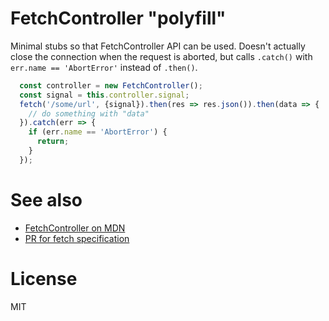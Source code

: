 # FetchController "polyfill"

Minimal stubs so that FetchController API can be used. Doesn't actually close the connection when
the request is aborted, but calls ```.catch()``` with ```err.name == 'AbortError'``` instead of ```.then()```.

```js
  const controller = new FetchController();
  const signal = this.controller.signal;
  fetch('/some/url', {signal}).then(res => res.json()).then(data => {
    // do something with "data"
  }).catch(err => {
    if (err.name == 'AbortError') {
      return;
    }
  });
```

# See also

* [FetchController on MDN](https://developer.mozilla.org/en-US/docs/Web/API/FetchController)
* [PR for fetch specification](https://github.com/whatwg/fetch/pull/523)

# License

MIT
